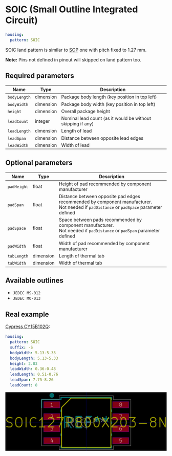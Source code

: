 SOIC (Small Outline Integrated Circuit)
=======================================

```yaml
housing:
  pattern: SOIC
```

SOIC land pattern is similar to [SOP](/patterns/sop/) one with pitch fixed to 1.27&nbsp;mm.

**Note:** Pins not defined in pinout will skipped on land pattern too.

Required parameters
-------------------

| Name | Type | Description |
|------|------|-------------|
| `bodyLength` | dimension | Package body length (key position in top left) |
| `bodyWidth` | dimension | Package body width (key position in top left) |
| `height` | dimension | Overall package height |
| `leadCount` | integer | Nominal lead count (as it would be without skipping if any) |
| `leadLength` | dimension | Length of lead |
| `leadSpan` | dimension | Distance between opposite lead edges |
| `leadWidth` | dimension | Width of lead |

Optional parameters
-------------------

| Name | Type | Description |
|------|------|-------------|
| `padHeight` | float | Height of pad recommended by component manufacturer |
| `padSpan` | float | Distance between opposite pad edges recommended by component manufacturer.<br/>Not needed if `padDistance` or `padSpace` parameter defined |
| `padSpace` | float | Space between pads recommended by component manufacturer.<br/>Not needed if `padDistance` or `padSpan` parameter defined |
| `padWidth` | float | Width of pad recommended by component manufacturer |
| `tabLength` | dimension | Length of thermal tab |
| `tabWidth` | dimension | Width of thermal tab |

Available outlines
------------------

- `JEDEC MS-012`
- `JEDEC MO-013`

Real example
------------

[Cypress CY15B102Q](https://github.com/qeda/library/blob/master/cypress/cy15b102q.yaml):

```yaml
housing:
  pattern: SOIC
  suffix: -S
  bodyWidth: 5.13-5.33
  bodyLength: 5.13-5.33
  height: 2.03
  leadWidth: 0.36-0.48
  leadLength: 0.51-0.76
  leadSpan: 7.75-8.26
  leadCount: 8
```

<center><img src="/img/patterns/soic/cy15b102q.png" width="1068" alt="Cypress CY15B102Q"></center>
